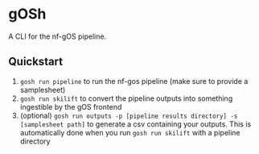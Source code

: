 # gOSh

A CLI for the nf-gOS pipeline.

## Quickstart
1. `gosh run pipeline` to run the nf-gos pipeline (make sure to provide a samplesheet)
2. `gosh run skilift` to convert the pipeline outputs into something ingestible by the gOS frontend
3. (optional) `gosh run outputs -p [pipeline results directory] -s [samplesheet path]` to generate a csv containing your outputs. This is automatically done when you run `gosh run skilift` with a pipeline directory


 
